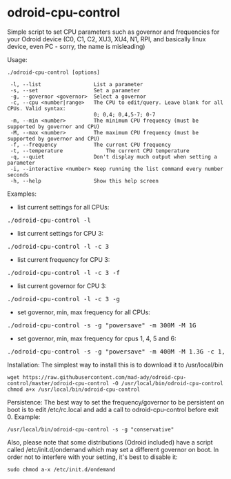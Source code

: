 # odroid-cpu-control
Simple script to set CPU parameters such as governor and frequencies for your Odroid device (C0, C1, C2, XU3, XU4, N1, RPI, and basically linux device, even PC - sorry, the name is misleading)

Usage:
```
./odroid-cpu-control [options]

 -l, --list                 List a parameter
 -s, --set                  Set a parameter
 -g, --governor <governor>  Select a governor
 -c, --cpu <number|range>   The CPU to edit/query. Leave blank for all CPUs. Valid syntax:
                            0; 0,4; 0,4,5-7; 0-7
 -m, --min <number>         The minimum CPU frequency (must be supported by governor and CPU)
 -M, --max <number>         The maximum CPU frequency (must be supported by governor and CPU)
 -f, --frequency            The current CPU frequency
 -t, --temperature		        The current CPU temperature
 -q, --quiet                Don't display much output when setting a parameter
 -i, --interactive <number>	Keep running the list command every number seconds
 -h, --help                 Show this help screen
```
Examples:

* list current settings for all CPUs:
 <pre>./odroid-cpu-control -l</pre>
* list current settings for CPU 3:
 <pre>./odroid-cpu-control -l -c 3</pre>
* list current frequency for CPU 3:
 <pre>./odroid-cpu-control -l -c 3 -f</pre>
* list current governor for CPU 3:
 <pre>./odroid-cpu-control -l -c 3 -g</pre>
* set governor, min, max frequency for all CPUs:
 <pre>./odroid-cpu-control -s -g "powersave" -m 300M -M 1G</pre>
* set governor, min, max frequency for cpus 1, 4, 5 and 6:
 <pre>./odroid-cpu-control -s -g "powersave" -m 400M -M 1.3G -c 1,4-6</pre>

Installation:
The simplest way to install this is to download it to /usr/local/bin
```
wget https://raw.githubusercontent.com/mad-ady/odroid-cpu-control/master/odroid-cpu-control -O /usr/local/bin/odroid-cpu-control
chmod a+x /usr/local/bin/odroid-cpu-control
```

Persistence:
The best way to set the frequency/governor to be persistent on boot is to edit /etc/rc.local and add a call to odroid-cpu-control before exit 0. Example:

```
/usr/local/bin/odroid-cpu-control -s -g "conservative"
```
Also, please note that some distributions (Odroid included) have a script called /etc/init.d/ondemand which may set a different governor on boot. In order not to interfere with your setting, it's best to disable it:
```
sudo chmod a-x /etc/init.d/ondemand
```
